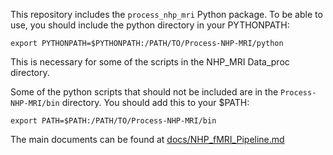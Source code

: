 This repository includes the `process_nhp_mri` Python package. To be able
to use, you should include the python directory in your PYTHONPATH:

    export PYTHONPATH=$PYTHONPATH:/PATH/TO/Process-NHP-MRI/python

This is necessary for some of the scripts in the NHP_MRI Data_proc directory.

Some of the python scripts that should not be included are in the
`Process-NHP-MRI/bin` directory. You should add this to your $PATH:

    export PATH=$PATH:/PATH/TO/Process-NHP-MRI/bin
    
The main documents can be found at [docs/NHP_fMRI_Pipeline.md](docs/NHP_fMRI_Pipeline.md)
